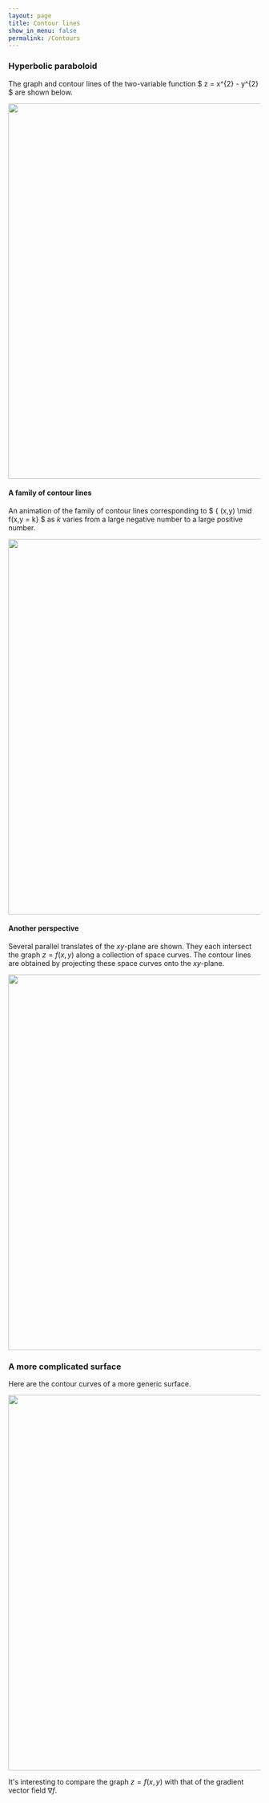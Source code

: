 ```yaml
---
layout: page
title: Contour lines
show_in_menu: false
permalink: /Contours
---
```


###  Hyperbolic paraboloid

The graph and contour lines of the two-variable function $ z = x^{2} - y^{2} $ are shown below.

<img src="{{ site.baseurl }}/CourseMaterials/Notes/Saddle.gif" width="750" height="750" />

#### A family of contour lines

An animation of the family of contour lines corresponding to $ \{ (x,y) \mid f(x,y = k\} $ as $k$ varies from a large negative number to a large positive number.

<img src="{{ site.baseurl }}/CourseMaterials/Notes/ContourSaddle.gif" width="750" height="750" />

#### Another perspective

Several parallel translates of the $xy$-plane are shown. They each intersect the graph $z = f(x,y)$ along a collection of space curves. The contour lines are obtained by projecting these space curves onto the $xy$-plane.

<img src="{{ site.baseurl }}/CourseMaterials/Notes/finalAnimation.gif" width="750" height="750" />

### A more complicated surface

Here are the contour curves of a more generic surface.

<img src="{{ site.baseurl }}/CourseMaterials/PythonNotebooks/Bigcontour.gif" width="750" height="750" />

It's interesting to compare the graph $z = f(x,y)$ with that of the gradient vector field $\nabla f$. 
